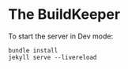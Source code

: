 # The BuildKeeper

To start the server in Dev mode:

```
bundle install
jekyll serve --livereload
```